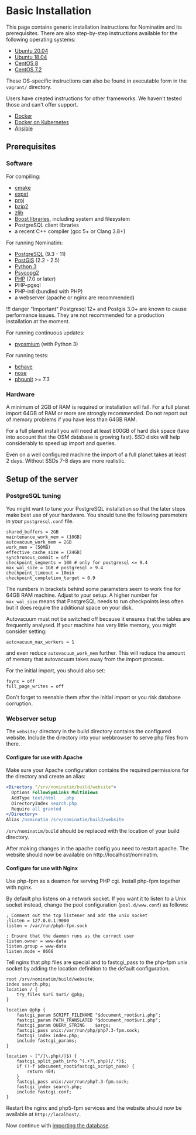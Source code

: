 # Basic Installation

This page contains generic installation instructions for Nominatim and its
prerequisites. There are also step-by-step instructions available for
the following operating systems:

  * [Ubuntu 20.04](../appendix/Install-on-Ubuntu-20.md)
  * [Ubuntu 18.04](../appendix/Install-on-Ubuntu-18.md)
  * [CentOS 8](../appendix/Install-on-Centos-8.md)
  * [CentOS 7.2](../appendix/Install-on-Centos-7.md)

These OS-specific instructions can also be found in executable form
in the `vagrant/` directory.

Users have created instructions for other frameworks. We haven't tested those
and can't offer support.

  * [Docker](https://github.com/mediagis/nominatim-docker)
  * [Docker on Kubernetes](https://github.com/peter-evans/nominatim-k8s)
  * [Ansible](https://github.com/synthesio/infra-ansible-nominatim)

## Prerequisites

### Software

For compiling:

  * [cmake](https://cmake.org/)
  * [expat](https://libexpat.github.io/)
  * [proj](https://proj.org/)
  * [bzip2](http://www.bzip.org/)
  * [zlib](https://www.zlib.net/)
  * [Boost libraries](https://www.boost.org/), including system and filesystem
  * PostgreSQL client libraries
  * a recent C++ compiler (gcc 5+ or Clang 3.8+)

For running Nominatim:

  * [PostgreSQL](https://www.postgresql.org) (9.3 - 11)
  * [PostGIS](https://postgis.org) (2.2 - 2.5)
  * [Python 3](https://www.python.org/)
  * [Psycopg2](https://initd.org/psycopg)
  * [PHP](https://php.net) (7.0 or later)
  * PHP-pgsql
  * PHP-intl (bundled with PHP)
  * a webserver (apache or nginx are recommended)

!!! danger "Important"
    Postgresql 12+ and Postgis 3.0+ are known to cause performance issues. They are
    not recommended for a production installation at the moment.

For running continuous updates:

  * [pyosmium](https://osmcode.org/pyosmium/) (with Python 3)

For running tests:

  * [behave](http://pythonhosted.org/behave/)
  * [nose](https://nose.readthedocs.io)
  * [phpunit](https://phpunit.de) >= 7.3

### Hardware

A minimum of 2GB of RAM is required or installation will fail. For a full
planet import 64GB of RAM or more are strongly recommended. Do not report
out of memory problems if you have less than 64GB RAM.

For a full planet install you will need at least 800GB of hard disk space
(take into account that the OSM database is growing fast). SSD disks
will help considerably to speed up import and queries.

Even on a well configured machine the import of a full planet takes
at least 2 days. Without SSDs 7-8 days are more realistic.

## Setup of the server

### PostgreSQL tuning

You might want to tune your PostgreSQL installation so that the later steps
make best use of your hardware. You should tune the following parameters in
your `postgresql.conf` file.

    shared_buffers = 2GB
    maintenance_work_mem = (10GB)
    autovacuum_work_mem = 2GB
    work_mem = (50MB)
    effective_cache_size = (24GB)
    synchronous_commit = off
    checkpoint_segments = 100 # only for postgresql <= 9.4
    max_wal_size = 1GB # postgresql > 9.4
    checkpoint_timeout = 10min
    checkpoint_completion_target = 0.9

The numbers in brackets behind some parameters seem to work fine for
64GB RAM machine. Adjust to your setup. A higher number for `max_wal_size`
means that PostgreSQL needs to run checkpoints less often but it does require
the additional space on your disk.

Autovacuum must not be switched off because it ensures that the
tables are frequently analysed. If your machine has very little memory,
you might consider setting:

    autovacuum_max_workers = 1

and even reduce `autovacuum_work_mem` further. This will reduce the amount
of memory that autovacuum takes away from the import process.

For the initial import, you should also set:

    fsync = off
    full_page_writes = off

Don't forget to reenable them after the initial import or you risk database
corruption.


### Webserver setup

The `website/` directory in the build directory contains the configured
website. Include the directory into your webbrowser to serve php files
from there.

#### Configure for use with Apache

Make sure your Apache configuration contains the required permissions for the
directory and create an alias:

``` apache
<Directory "/srv/nominatim/build/website">
  Options FollowSymLinks MultiViews
  AddType text/html   .php
  DirectoryIndex search.php
  Require all granted
</Directory>
Alias /nominatim /srv/nominatim/build/website
```

`/srv/nominatim/build` should be replaced with the location of your
build directory.

After making changes in the apache config you need to restart apache.
The website should now be available on http://localhost/nominatim.

#### Configure for use with Nginx

Use php-fpm as a deamon for serving PHP cgi. Install php-fpm together with nginx.

By default php listens on a network socket. If you want it to listen to a
Unix socket instead, change the pool configuration (`pool.d/www.conf`) as
follows:

    ; Comment out the tcp listener and add the unix socket
    ;listen = 127.0.0.1:9000
    listen = /var/run/php5-fpm.sock

    ; Ensure that the daemon runs as the correct user
    listen.owner = www-data
    listen.group = www-data
    listen.mode = 0666

Tell nginx that php files are special and to fastcgi_pass to the php-fpm
unix socket by adding the location definition to the default configuration.

``` nginx
root /srv/nominatim/build/website;
index search.php;
location / {
    try_files $uri $uri/ @php;
}

location @php {
    fastcgi_param SCRIPT_FILENAME "$document_root$uri.php";
    fastcgi_param PATH_TRANSLATED "$document_root$uri.php";
    fastcgi_param QUERY_STRING    $args;
    fastcgi_pass unix:/var/run/php/php7.3-fpm.sock;
    fastcgi_index index.php;
    include fastcgi_params;
}

location ~ [^/]\.php(/|$) {
    fastcgi_split_path_info ^(.+?\.php)(/.*)$;
    if (!-f $document_root$fastcgi_script_name) {
        return 404;
    }
    fastcgi_pass unix:/var/run/php7.3-fpm.sock;
    fastcgi_index search.php;
    include fastcgi.conf;
}
```

Restart the nginx and php5-fpm services and the website should now be available
at `http://localhost/`.


Now continue with [importing the database](Import-and-Update.md).
